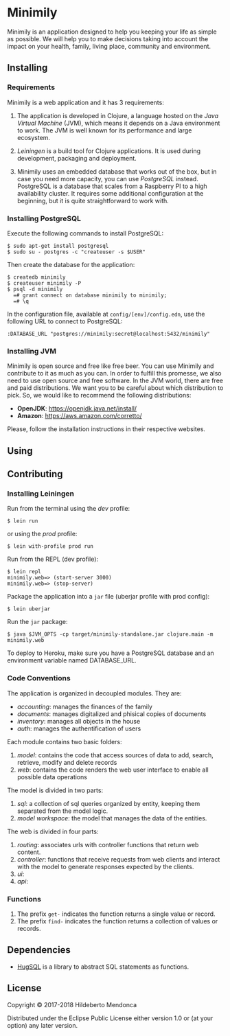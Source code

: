 # Minimily

Minimily is an application designed to help you keeping your life as simple as possible. We will help you to make decisions taking into account the impact on your health, family, living place, community and environment.

## Installing

### Requirements

Minimily is a web application and it has 3 requirements: 

 1. The application is developed in Clojure, a language hosted on the *Java Virtual Machine* (JVM), which means it depends on a Java environment to work. The JVM is well known for its performance and large ecosystem.

 2. *Leiningen* is a build tool for Clojure applications. It is used during development, packaging and deployment.

 3. Minimily uses an embedded database that works out of the box, but in case you need more capacity, you can use *PostgreSQL* instead. PostgreSQL is a database that scales from a Raspberry PI to a high availability cluster. It requires some additional configuration at the beginning, but it is quite straightforward to work with.

### Installing PostgreSQL

Execute the following commands to install PostgreSQL:

    $ sudo apt-get install postgresql
    $ sudo su - postgres -c "createuser -s $USER"

Then create the database for the application:

    $ createdb minimily
    $ createuser minimily -P
    $ psql -d minimily
      =# grant connect on database minimily to minimily;
      =# \q

In the configuration file, available at `config/[env]/config.edn`, use the following URL to connect to PostgreSQL:

    :DATABASE_URL "postgres://minimily:secret@localhost:5432/minimily"

### Installing JVM

Minimily is open source and free like free beer. You can use Minimily and contribute to it as much as you can. In order to fulfill this promesse, we also need to use open source and free software. In the JVM world, there are free and paid distributions. We want you to be careful about which distribution to pick. So, we would like to recommend the following distributions:

* **OpenJDK**: https://openjdk.java.net/install/
* **Amazon**: https://aws.amazon.com/corretto/

Please, follow the installation instructions in their respective websites.

## Using

## Contributing

### Installing Leiningen

Run from the terminal using the _dev_ profile:

    $ lein run

or using the _prod_ profile:

    $ lein with-profile prod run

Run from the REPL (dev profile):

    $ lein repl
    minimily.web=> (start-server 3000)
    minimily.web=> (stop-server)

Package the application into a `jar` file (uberjar profile with prod config):

    $ lein uberjar

Run the `jar` package:

    $ java $JVM_OPTS -cp target/minimily-standalone.jar clojure.main -m minimily.web

To deploy to Heroku, make sure you have a PostgreSQL database and an 
environment variable named DATABASE_URL.

### Code Conventions

The application is organized in decoupled modules. They are:

- _accounting_: manages the finances of the family
- _documents_: manages digitalized and phisical copies of documents
- _inventory_: manages all objects in the house
- _auth_: manages the authentification of users

Each module contains two basic folders:

1. _model_: contains the code that access sources of data to add, search, retrieve, modify and delete records
2. _web_: contains the code renders the web user interface to enable all possible data operations

The model is divided in two parts:

1. _sql_: a collection of sql queries organized by entity, keeping them separated from the model logic.
2. _model workspace_: the model that manages the data of the entities.

The web is divided in four parts:

1. _routing_: associates urls with controller functions that return web content.
2. _controller_: functions that receive requests from web clients and interact with the model to generate responses expected by the clients.
3. _ui_:
4. _api_:

### Functions

1. The prefix `get-` indicates the function returns a single value or record.
2. The prefix `find-` indicates the function returns a collection of values or
   records.

## Dependencies

- [HugSQL](https://www.hugsql.org/) is a library to abstract SQL statements as functions.

## License

Copyright © 2017-2018 Hildeberto Mendonca

Distributed under the Eclipse Public License either version 1.0 or (at
your option) any later version.
